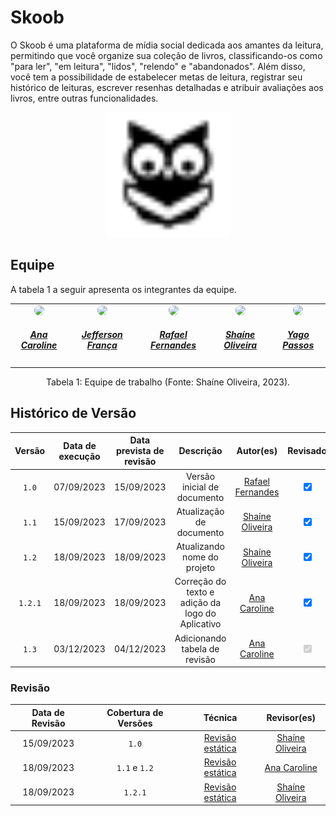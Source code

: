 # Skoob

O Skoob é uma plataforma de mídia social dedicada aos amantes da leitura, permitindo que você organize sua coleção de livros, classificando-os como "para ler", "em leitura", "lidos", "relendo" e "abandonados". Além disso, você tem a possibilidade de estabelecer metas de leitura, registrar seu histórico de leituras, escrever resenhas detalhadas e atribuir avaliações aos livros, entre outras funcionalidades.

<div align="center">
  <img src="./img/logo_skoobPeB.svg" alt="Skoob" width="200"/>
</div>

## Equipe

A tabela 1 a seguir apresenta os integrantes da equipe.

<center>
<table style="margin-left: auto; margin-right: auto;">
<tr>
    <td align="center">
      <a href="https://github.com/anaaroch">
        <img style="border-radius: 50%;" src="https://github.com/anaaroch.png" width="150px;"/>
        <h5 class="text-center">Ana Caroline</h5>
      </a>
    </td>
    <td align="center">
      <a href="https://github.com/Frans6">
        <img style="border-radius: 50%;" src="https://github.com/Frans6.png" width="150px;"/>
        <h5 class="text-center">Jefferson França</h5>
      </a>
    </td>
    <td align="center">
      <a href="https://github.com/Rafael-gc">
        <img style="border-radius: 50%;" src="https://github.com/Rafael-gc.png" width="150px;"/>
        <h5 class="text-center">Rafael Fernandes</h5>
      </a>
    </td>
    <td align="center">
      <a href="https://github.com/ShaineOliveira">
        <img style="border-radius: 50%;" src="https://github.com/ShaineOliveira.png" width="150px;"/>
        <h5 class="text-center">Shaíne Oliveira</h5>
      </a>
    </td>
    <td align="center">
      <a href="https://github.com/yagompassos">
        <img style="border-radius: 50%;" src="https://github.com/yagompassos.png" width="150px;"/>
        <h5 class="text-center">Yago Passos</h5>
      </a>
    </td>
    
</table>

</center>


<div style="text-align: center">
  <p> Tabela 1: Equipe de trabalho (Fonte: Shaíne Oliveira, 2023).</p>
</div>

## Histórico de Versão

| Versão | Data de execução | Data prevista de revisão |      Descrição      |                   Autor(es)                   | Revisado |
| :----: | :--------------: | :----------------------: | :-----------------: | :-------------------------------------------: | :------: |
| `1.0`  |    07/09/2023    |        15/09/2023        | Versão inicial de documento | [Rafael Fernandes](https://github.com/Rafael-gc) |    <input type="checkbox" enabled checked />      |
| `1.1`  |    15/09/2023    |        17/09/2023        | Atualização de documento | [Shaíne Oliveira](https://github.com/ShaineOliveira) |    <input type="checkbox" enabled checked />      |
| `1.2`  |    18/09/2023    |        18/09/2023        | Atualizando nome do projeto | [Shaíne Oliveira](https://github.com/ShaineOliveira) |    <input type="checkbox" enabled checked />      |
| `1.2.1`  |    18/09/2023    |        18/09/2023        | Correção do texto e adição da logo do Aplicativo | [Ana Caroline](https://github.com/anaaroch) |    <input type="checkbox" enabled checked />      |
| `1.3`  |    03/12/2023    |        04/12/2023        | Adicionando tabela de revisão | [Ana Caroline](https://github.com/anaaroch) |    <input type="checkbox" disabled checked />      |

### Revisão

| Data de Revisão | Cobertura de Versões | Técnica |                 Revisor(es)                 |
| :-------------: | :------------------: | :-----: | :-----------------------------------------: |
|   15/09/2023    |        `1.0`         |    [Revisão estática](https://requisitos-de-software.github.io/2023.2-Skoob/verificacao/revisoes/)    | [Shaíne Oliveira](https://github.com/ShaineOliveira) |
|   18/09/2023    |        `1.1` e `1.2`         |    [Revisão estática](https://requisitos-de-software.github.io/2023.2-Skoob/verificacao/revisoes/)    | [Ana Caroline](https://github.com/anaaroch) |
|   18/09/2023    |        `1.2.1`         |    [Revisão estática](https://requisitos-de-software.github.io/2023.2-Skoob/verificacao/revisoes/)    | [Shaíne Oliveira](https://github.com/ShaineOliveira) |
